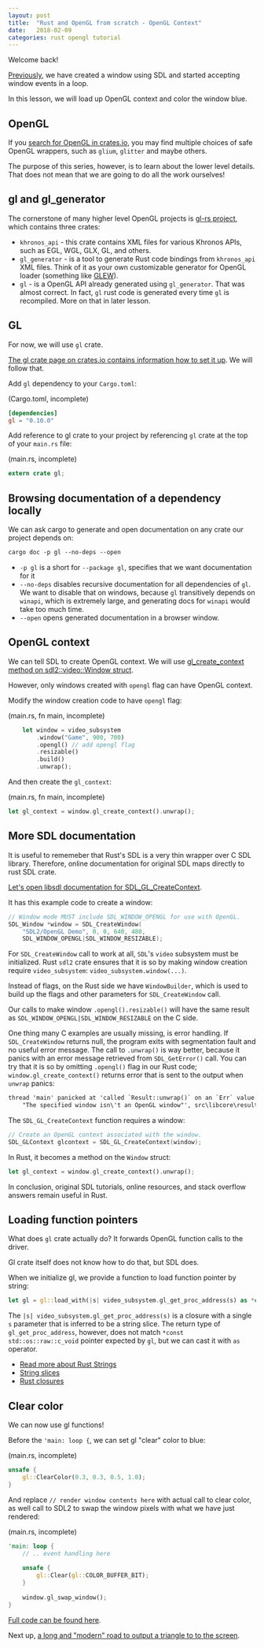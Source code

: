 ```yaml
---
layout: post
title:  "Rust and OpenGL from scratch - OpenGL Context"
date:   2018-02-09
categories: rust opengl tutorial
---
```


Welcome back!

[Previously](/rust/opengl/tutorial/2018/02/08/opengl-in-rust-from-scratch-01-window.html), 
we have created a window using SDL and started accepting window events in a loop.

In this lesson, we will load up OpenGL context and color the window blue.

## OpenGL

If you [search for OpenGL in crates.io](https://crates.io/search?q=opengl), you may find
multiple choices of safe OpenGL wrappers, such as `glium`, `glitter` and maybe others.

The purpose of this series, however, is to learn about the lower level details. That does
not mean that we are going to do all the work ourselves!

## gl and gl_generator

The cornerstone of many higher level OpenGL projects is [gl-rs project](https://github.com/brendanzab/gl-rs/),
which contains three crates:

- `khronos_api` - this crate contains XML files for various Khronos APIs, such as EGL,
WGL, GLX, GL, and others.
- `gl_generator` - is a tool to generate Rust code bindings from `khronos_api` XML files.
Think of it as your own customizable generator for OpenGL loader (something like [GLEW](http://glew.sourceforge.net/)).
- `gl` - is a OpenGL API already generated using `gl_generator`. That was almost correct.
In fact, `gl` rust code is generated every time `gl` is recompiled. More on that in later lesson.

## GL

For now, we will use `gl` crate.

[The gl crate page on crates.io contains information how to set it up](https://crates.io/crates/gl). We will
follow that.

Add `gl` dependency to your `Cargo.toml`:

(Cargo.toml, incomplete)

```toml
[dependencies]
gl = "0.10.0"
```

Add reference to gl crate to your project by referencing `gl` crate at the top of your
`main.rs` file:

(main.rs, incomplete)

```rust
extern crate gl;
```

## Browsing documentation of a dependency locally

We can ask cargo to generate and open documentation on any crate our project depends on:

```txt
cargo doc -p gl --no-deps --open
```

- `-p gl` is a short for `--package gl`, specifies that we want documentation for it
- `--no-deps` disables recursive documentation for all dependencies of `gl`. We want to disable that
on windows, because `gl` transitively depends on `winapi`, which is extremely large, and generating 
docs for `winapi` would take too much time.
- `--open` opens generated documentation in a browser window.

## OpenGL context

We can tell SDL to create OpenGL context. We will use [gl_create_context method on sdl2::video::Window
struct](https://rust-sdl2.github.io/rust-sdl2/sdl2/video/struct.Window.html#method.gl_create_context).

However, only windows created with `opengl` flag can have OpenGL context.

Modify the window creation code to have `opengl` flag:

(main.rs, fn main, incomplete)

```rust
    let window = video_subsystem
        .window("Game", 900, 700)
        .opengl() // add opengl flag
        .resizable()
        .build()
        .unwrap();
```

And then create the `gl_context`:

(main.rs, fn main, incomplete)

```rust
let gl_context = window.gl_create_context().unwrap();
```

## More SDL documentation

It is useful to rememeber that Rust's SDL is a very thin wrapper over C SDL library.
Therefore, online documentation for original SDL maps directly to rust SDL crate.

[Let's open libsdl documentation for SDL_GL_CreateContext](https://wiki.libsdl.org/SDL_GL_CreateContext).

It has this example code to create a window:

```c
// Window mode MUST include SDL_WINDOW_OPENGL for use with OpenGL.
SDL_Window *window = SDL_CreateWindow(
    "SDL2/OpenGL Demo", 0, 0, 640, 480, 
    SDL_WINDOW_OPENGL|SDL_WINDOW_RESIZABLE);
```

For `SDL_CreateWindow` call to work at all, `SDL`'s `video` subsystem must be initialized.
Rust `sdl2` crate ensures that it is so by making window creation require `video_subsystem`:
`video_subsystem.window(...)`.

Instead of flags, on the Rust side we have `WindowBuilder`, which is used to build up the flags
and other parameters for `SDL_CreateWindow` call.

Our calls to make window `.opengl().resizable()` will have the same result as
`SDL_WINDOW_OPENGL|SDL_WINDOW_RESIZABLE` on the C side.

One thing many C examples are usually missing, is error handling. If `SDL_CreateWindow` returns
null, the program exits with segmentation fault and no useful error message. The call
to `.unwrap()` is way better, because it panics with an error message retrieved from `SDL_GetError()`
call. You can try that it is so by omitting `.opengl()` flag in our Rust code; `window.gl_create_context()`
returns error that is sent to the output when `unwrap` panics: 

```txt
thread 'main' panicked at 'called `Result::unwrap()` on an `Err` value: 
    "The specified window isn\'t an OpenGL window"', src\libcore\result.rs:906:4
```

The `SDL_GL_CreateContext` function requires a window:

```c
// Create an OpenGL context associated with the window.
SDL_GLContext glcontext = SDL_GL_CreateContext(window);
```

In Rust, it becomes a method on the `Window` struct:

```rust
let gl_context = window.gl_create_context().unwrap();
```

In conclusion, original SDL tutorials, online resources, and stack overflow answers
remain useful in Rust.

## Loading function pointers

What does `gl` crate actually do? It forwards OpenGL function calls to 
the driver.

Gl crate itself does not know how to do that, but SDL does.

When we initialize gl, we provide a function to load function pointer by string:

```rust
let gl = gl::load_with(|s| video_subsystem.gl_get_proc_address(s) as *const std::os::raw::c_void);
```

The `|s| video_subsystem.gl_get_proc_address(s)` is a closure with a single `s` parameter
that is inferred to be a string slice. The return type of `gl_get_proc_address`, however, does
not match `*const std::os::raw::c_void` pointer expected by `gl`, but we can cast it with 
`as` operator.

- [Read more about Rust Strings](https://doc.rust-lang.org/book/second-edition/ch08-02-strings.html)
- [String slices](https://doc.rust-lang.org/book/second-edition/ch04-03-slices.html)
- [Rust closures](https://doc.rust-lang.org/book/second-edition/ch13-01-closures.html)

## Clear color

We can now use gl functions!

Before the `'main: loop {`, we can set gl "clear" color to blue:

(main.rs, incomplete)

```rust
unsafe {
    gl::ClearColor(0.3, 0.3, 0.5, 1.0);
}
```

And replace `// render window contents here` with actual call to clear color, as well call
to SDL2 to swap the window pixels with what we have just rendered:

(main.rs, incomplete)

```rust
'main: loop {
    // .. event handling here
    
    unsafe {
        gl::Clear(gl::COLOR_BUFFER_BIT);
    }
    
    window.gl_swap_window();
}
```

[Full code can be found here](https://github.com/Nercury/rust-and-opengl-lessons/tree/master/lesson-02).

Next up, 
[a long and "modern" road to output a triangle to to the screen](/rust/opengl/tutorial/2018/02/10/opengl-in-rust-from-scratch-03-compiling-shaders.html).